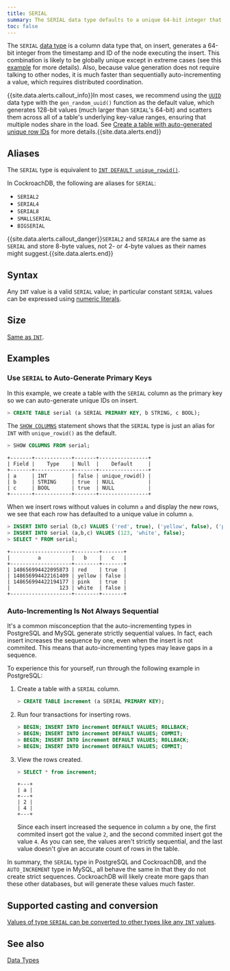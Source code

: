 ```yaml
---
title: SERIAL
summary: The SERIAL data type defaults to a unique 64-bit integer that is the combination of the insert timestamp and the ID of the node.
toc: false
---
```


The `SERIAL` [data type](data-types.html) is a column data type that, on insert, generates a 64-bit integer from the timestamp and ID of the node executing the insert. This combination is likely to be globally unique except in extreme cases (see this [example](create-table.html#create-a-table-with-auto-generated-unique-row-ids) for more details). Also, because value generation does not require talking to other nodes, it is much faster than sequentially auto-incrementing a value, which requires distributed coordination.

{{site.data.alerts.callout_info}}In most cases, we recommend using the <a href="uuid.html"><code>UUID</code></a> data type with the <code>gen_random_uuid()</code> function as the default value, which generates 128-bit values (much larger than <code>SERIAL</code>'s 64-bit) and scatters them across all of a table's underlying key-value ranges, ensuring that multiple nodes share in the load. See <a href="uuid.html#create-a-table-with-auto-generated-unique-row-ids">Create a table with auto-generated unique row IDs</a> for more details.{{site.data.alerts.end}}

<div id="toc"></div>

## Aliases

The `SERIAL` type is equivalent to [`INT DEFAULT unique_rowid()`](int.html).

In CockroachDB, the following are aliases for `SERIAL`:

- `SERIAL2`
- `SERIAL4`
- `SERIAL8`
- `SMALLSERIAL`
- `BIGSERIAL`

{{site.data.alerts.callout_danger}}<code>SERIAL2</code> and <code>SERIAL4</code> are the same as <code>SERIAL</code> and store 8-byte values, not 2- or 4-byte values as their names might suggest.{{site.data.alerts.end}}

## Syntax

Any `INT` value is a valid `SERIAL` value; in particular constant `SERIAL` values can be expressed using [numeric literals](sql-constants.html#numeric-literals).

## Size

[Same as `INT`](int.html#size).

## Examples

### Use `SERIAL` to Auto-Generate Primary Keys

In this example, we create a table with the `SERIAL` column as the primary key so we can auto-generate unique IDs on insert.

~~~ sql
> CREATE TABLE serial (a SERIAL PRIMARY KEY, b STRING, c BOOL);
~~~

The [`SHOW COLUMNS`](show-columns.html) statement shows that the `SERIAL` type is just an alias for `INT` with `unique_rowid()` as the default.

~~~ sql
> SHOW COLUMNS FROM serial;
~~~

~~~
+-------+------------+-------+----------------+
| Field |    Type    | Null  |    Default     |
+-------+------------+-------+----------------+
| a     | INT        | false | unique_rowid() |
| b     | STRING     | true  | NULL           |
| c     | BOOL       | true  | NULL           |
+-------+------------+-------+----------------+
~~~

When we insert rows without values in column `a` and display the new rows, we see that each row has defaulted to a unique value in column `a`.

~~~ sql
> INSERT INTO serial (b,c) VALUES ('red', true), ('yellow', false), ('pink', true);
> INSERT INTO serial (a,b,c) VALUES (123, 'white', false);
> SELECT * FROM serial;
~~~

~~~
+--------------------+--------+-------+
|         a          |   b    |   c   |
+--------------------+--------+-------+
| 148656994422095873 | red    | true  |
| 148656994422161409 | yellow | false |
| 148656994422194177 | pink   | true  |
|                123 | white  | false |
+--------------------+--------+-------+
~~~

### Auto-Incrementing Is Not Always Sequential

It's a common misconception that the auto-incrementing types in PostgreSQL and MySQL generate strictly sequential values. In fact, each insert increases the sequence by one, even when the insert is not commited. This means that auto-incrementing types may leave gaps in a sequence.

To experience this for yourself, run through the following example in PostgreSQL:

1. Create a table with a `SERIAL` column.

    ~~~ sql
    > CREATE TABLE increment (a SERIAL PRIMARY KEY);
    ~~~

2. Run four transactions for inserting rows.

    ~~~ sql
    > BEGIN; INSERT INTO increment DEFAULT VALUES; ROLLBACK;
    > BEGIN; INSERT INTO increment DEFAULT VALUES; COMMIT;
    > BEGIN; INSERT INTO increment DEFAULT VALUES; ROLLBACK;
    > BEGIN; INSERT INTO increment DEFAULT VALUES; COMMIT;
    ~~~

3. View the rows created.

    ~~~ sql
    > SELECT * from increment;
    ~~~
    ~~~
    +---+
    | a |
    +---+
    | 2 |
    | 4 |
    +---+
    ~~~

    Since each insert increased the sequence in column `a` by one, the first commited insert got the value `2`, and the second commited insert got the value `4`. As you can see, the values aren't strictly sequential, and the last value doesn't give an accurate count of rows in the table.

In summary, the `SERIAL` type in PostgreSQL and CockroachDB, and the `AUTO_INCREMENT` type in MySQL, all behave the same in that they do not create strict sequences. CockroachDB will likely create more gaps than these other databases, but will generate these values much faster.

## Supported casting and conversion

[Values of type `SERIAL` can be converted to other types like any `INT` values](int.html#supported-casting-and-conversion).

## See also

[Data Types](data-types.html)
